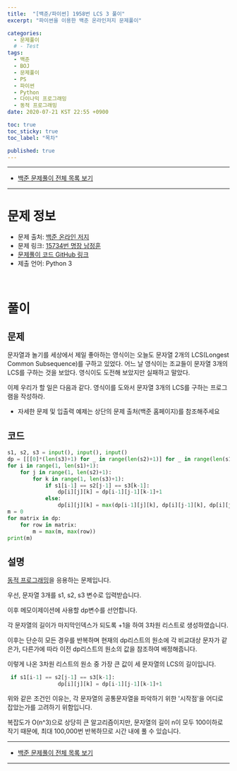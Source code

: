 ```yaml
---
title:  "[백준/파이썬] 1958번 LCS 3 풀이"
excerpt: "파이썬을 이용한 백준 온라인저지 문제풀이"

categories:
  - 문제풀이
  # - Test
tags:
  - 백준
  - BOJ
  - 문제풀이
  - PS
  - 파이썬
  - Python
  - 다이나믹 프로그래밍
  - 동적 프로그래밍
date: 2020-07-21 KST 22:55 +0900

toc: true
toc_sticky: true
toc_label: "목차"

published: true
---
```


- - -

 - [백준 문제풀이 전체 목록 보기](/boj)

- - -

# 문제 정보
 - 문제 출처: [백준 온라인 저지](http://boj.kr/)
 - 문제 링크: [15734번 명장 남정훈](https://www.acmicpc.net/problem/15734)
 - [문제풀이 코드 GitHub 링크](https://github.com/NeoMindStd/CodingLife)
 - 제출 언어: Python 3
 
 <br>

# 풀이

## 문제

문자열과 놀기를 세상에서 제일 좋아하는 영식이는 오늘도 문자열 2개의 LCS(Longest Common Subsequence)를 구하고 있었다. 어느 날 영식이는 조교들이 문자열 3개의 LCS를 구하는 것을 보았다. 영식이도 도전해 보았지만 실패하고 말았다.

이제 우리가 할 일은 다음과 같다. 영식이를 도와서 문자열 3개의 LCS를 구하는 프로그램을 작성하라.

* 자세한 문제 및 입출력 예제는 상단의 문제 출처(백준 홈페이지)를 참조해주세요

## 코드

```python
s1, s2, s3 = input(), input(), input()
dp = [[[0]*(len(s3)+1) for _ in range(len(s2)+1)] for _ in range(len(s1)+1)]
for i in range(1, len(s1)+1):
    for j in range(1, len(s2)+1):
        for k in range(1, len(s3)+1):
            if s1[i-1] == s2[j-1] == s3[k-1]:
                dp[i][j][k] = dp[i-1][j-1][k-1]+1
            else:
                dp[i][j][k] = max(dp[i-1][j][k], dp[i][j-1][k], dp[i][j][k-1])
m = 0
for matrix in dp:
    for row in matrix:
        m = max(m, max(row))
print(m)
```

## 설명

[동적 프로그래밍](https://namu.wiki/w/%EB%8F%99%EC%A0%81%20%EA%B3%84%ED%9A%8D%EB%B2%95?from=%EB%8F%99%EC%A0%81%20%ED%94%84%EB%A1%9C%EA%B7%B8%EB%9E%98%EB%B0%8D)을 응용하는 문제입니다.

우선, 문자열 3개를 s1, s2, s3 변수로 입력받습니다.

이후 메모이제이션에 사용할 dp변수를 선언합니다.

각 문자열의 길이가 마지막인덱스가 되도록 +1을 하여 3차원 리스트로 생성하였습니다.

이후는 단순히 모든 경우를 반복하며 현재의 dp리스트의 원소에 각 비교대상 문자가 같은가, 다른가에 따라 이전 dp리스트의 원소의 값을 참조하여 배정해줍니다.

이렇게 나온 3차원 리스트의 원소 중 가장 큰 값이 세 문자열의 LCS의 길이입니다.

```python
 if s1[i-1] == s2[j-1] == s3[k-1]:
                dp[i][j][k] = dp[i-1][j-1][k-1]+1
```

위와 같은 조건인 이유는, 각 문자열의 공통문자열을 파악하기 위한 '시작점'을 어디로 잡았는가를 고려하기 위함입니다.

복잡도가 O(n^3)으로 상당히 큰 알고리즘이지만, 문자열의 길이 n이 모두 100이하로 작기 때문에, 최대 100,000번 반복하므로 시간 내에 풀 수 있습니다.



- - -

 - [백준 문제풀이 전체 목록 보기](/boj)

- - -